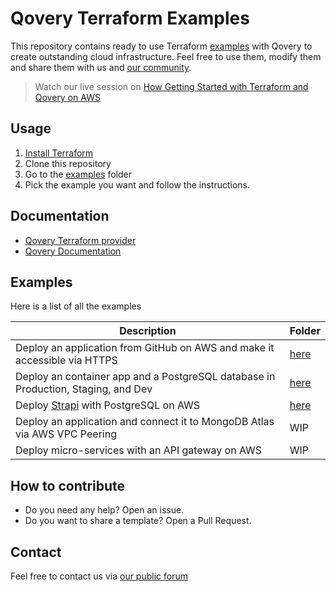 # Qovery Terraform Examples

This repository contains ready to use Terraform [examples](/examples) with Qovery to create outstanding cloud infrastructure. Feel free to
use them, modify them and share them with us and [our community](https://discuss.qovery.com).

> Watch our live session on [How Getting Started with Terraform and Qovery on AWS](https://www.youtube.com/watch?v=l8D6IrEoIgw)

## Usage

1. [Install Terraform](https://learn.hashicorp.com/tutorials/terraform/install-cli)
2. Clone this repository
3. Go to the [examples](examples) folder
4. Pick the example you want and follow the instructions.

## Documentation

* [Qovery Terraform provider](https://registry.terraform.io/providers/Qovery/qovery/latest)
* [Qovery Documentation](https://hub.qovery.com)

## Examples

Here is a list of all the examples

| Description                                                                       | Folder                                                           |
|-----------------------------------------------------------------------------------|------------------------------------------------------------------|
| Deploy an application from GitHub on AWS and make it accessible via HTTPS         | [here](/examples/deploy-github-app-on-aws-with-https)            |
| Deploy an container app and a PostgreSQL database in Production, Staging, and Dev | [here](/examples/deploy-an-application-within-3-environments)    |
| Deploy [Strapi](https://strapi.io) with PostgreSQL on AWS                         | [here](/examples/deploy-strapi-with-postgresql-on-aws)           |
| Deploy an application and connect it to MongoDB Atlas via AWS VPC Peering         | WIP                                                              |
| Deploy micro-services with an API gateway on AWS                                  | WIP                                                              |

## How to contribute

* Do you need any help? Open an issue.
* Do you want to share a template? Open a Pull Request.

## Contact

Feel free to contact us via [our public forum](https://discuss.qovery.com)

